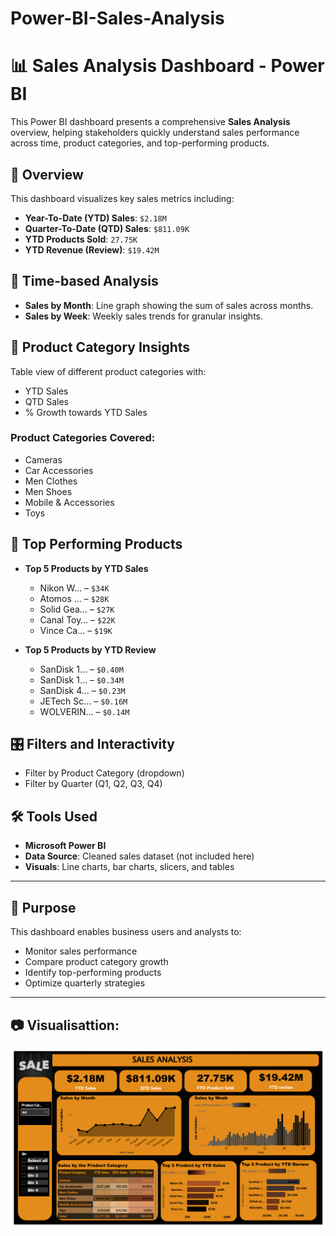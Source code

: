 # Power-BI-Sales-Analysis
# 📊 Sales Analysis Dashboard - Power BI

This Power BI dashboard presents a comprehensive **Sales Analysis** overview, helping stakeholders quickly understand sales performance across time, product categories, and top-performing products.

## 🧾 Overview
This dashboard visualizes key sales metrics including:
- **Year-To-Date (YTD) Sales**: `$2.18M`
- **Quarter-To-Date (QTD) Sales**: `$811.09K`
- **YTD Products Sold**: `27.75K`
- **YTD Revenue (Review)**: `$19.42M`

## 📅 Time-based Analysis

- **Sales by Month**: Line graph showing the sum of sales across months.
- **Sales by Week**: Weekly sales trends for granular insights.

## 🛒 Product Category Insights

Table view of different product categories with:
- YTD Sales
- QTD Sales
- % Growth towards YTD Sales

### Product Categories Covered:
- Cameras
- Car Accessories
- Men Clothes
- Men Shoes
- Mobile & Accessories
- Toys

## 🥇 Top Performing Products

- **Top 5 Products by YTD Sales**
  - Nikon W… – `$34K`
  - Atomos … – `$28K`
  - Solid Gea… – `$27K`
  - Canal Toy… – `$22K`
  - Vince Ca… – `$19K`

- **Top 5 Products by YTD Review**
  - SanDisk 1… – `$0.40M`
  - SanDisk 1… – `$0.34M`
  - SanDisk 4… – `$0.23M`
  - JETech Sc… – `$0.16M`
  - WOLVERIN… – `$0.14M`

## 🎛️ Filters and Interactivity

- Filter by Product Category (dropdown)
- Filter by Quarter (Q1, Q2, Q3, Q4)

## 🛠 Tools Used

- **Microsoft Power BI**
- **Data Source**: Cleaned sales dataset (not included here)
- **Visuals**: Line charts, bar charts, slicers, and tables

---

## 📌 Purpose

This dashboard enables business users and analysts to:
- Monitor sales performance
- Compare product category growth
- Identify top-performing products
- Optimize quarterly strategies

---

## 📷 Visualisattion:

![Uploading image.png…](https://github.com/Rachana16-2004/Power-BI-Sales-Analysis/blob/main/Screenshot%202025-07-26%20231910.png?raw=true)
